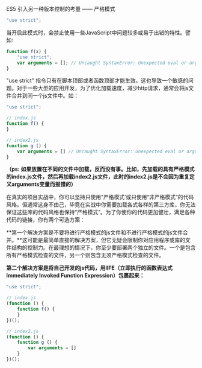 ES5 引入另一种版本控制的考量 —— 严格模式

```js
"use strict";
```

当开启此模式时，会禁止使用一些JavaScript中问题较多或易于出错的特性。譬如:

```js
function f(x) {
    "use strict";
    var arguments = []; // Uncaught SyntaxError: Unexpected eval or arguments in strict mode
}
```

"use strict" 指令只有在脚本顶部或者函数顶部才能生效。这也导致一个敏感的问题。对于一些大型的应用开发，为了优化加载速度，减少http请求，通常会将js文件合并到同一个js文件中。如：

```js
"use strict";

// index.js
function f() {
}

// index2.js
function g () {
    var arguments = [] // Uncaught SyntaxError: Unexpected eval or arguments in strict mode
}
```

**（ps: 如果放置在不同的文件中加载，反而没有事。比如，先加载的具有严格模式的index.js文件，然后再加载index2.js文件，此时的index2.js是不会因为重复定义arguments变量而报错的）**

在真实的项目实战中，你可以坚持只使用"严格模式’或只使用“非严格模式”的代码风格。但通常这身不由己，毕竟在实战中你需要加载各式各样的第三方库，你无法保证这些库的代码风格也保持“严格模式”。为了你使你的代码更加健壮，满足各种代码的链接，你有两个可选方案：

**第一个解决方案是不要将进行严格模式的js文件和不进行严格模式的js文件合并。**这可能是最简单直接的解决方案，但它无疑会限制你对应用程序或库的文件结构的控制力。在最理想的情况下，你至少要部署两个独立的文件。一个是包含所有严格模式检查的文件，另一个则包含无须严格模式检查的文件。

**第二个解决方案是将自己开发的js代码，用IIFE（立即执行的函数表达式Immediately Invoked Function Expression）包裹起来：**

```js
"use strict";

// index.js
(function () {
    function f() {
    }
})();

// index2.js
(function () {
    function g () {
        var arguments = []
    }
})();
```



